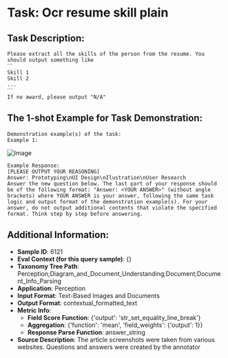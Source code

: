# Task: Ocr resume skill plain

## Task Description:

```
Please extract all the skills of the person from the resume. You should output something like
ˋˋˋ
Skill 1
Skill 2
...
ˋˋˋ
If no award, please output "N/A"
```

## The 1-shot Example for Task Demonstration:

```
Demonstration example(s) of the task:
Example 1:
```

![Image](Figure1.png)

```
Example Response:
[PLEASE OUTPUT YOUR REASONING]
Answer: Prototyping\nUI Design\nIlustration\nUser Research
Answer the new question below. The last part of your response should be of the following format: "Answer: <YOUR ANSWER>" (without angle brackets) where YOUR ANSWER is your answer, following the same task logic and output format of the demonstration example(s). For your answer, do not output additional contents that violate the specified format. Think step by step before answering.
```

## Additional Information:

- **Sample ID**: 6121
- **Eval Context (for this query sample)**: {}
- **Taxonomy Tree Path**: Perception;Diagram_and_Document_Understanding;Document;Document_Info_Parsing
- **Application**: Perception
- **Input Format**: Text-Based Images and Documents
- **Output Format**: contextual_formatted_text
- **Metric Info**:
  - **Field Score Function**: {'output': 'str_set_equality_line_break'}
  - **Aggregation**: {'function': 'mean', 'field_weights': {'output': 1}}
  - **Response Parse Function**: answer_string
- **Source Description**: The article screenshots were taken from various websites. Questions and answers were created by the annotator
